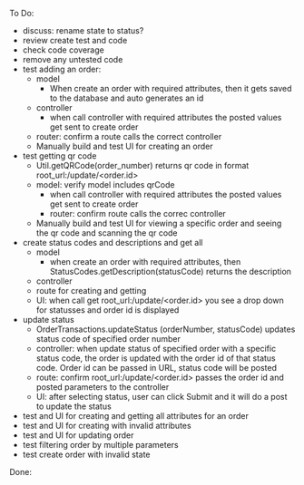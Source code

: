 To Do:
- discuss: rename state to status?
- review create test and code
- check code coverage
- remove any untested code
- test adding an order: 
  - model
    - When create an order with required attributes, then it gets saved to the database and auto generates an id
  - controller
    - when call controller with required attributes the posted values get sent to create order
  - router: confirm a route calls the correct controller
  - Manually build and test UI for creating an order
- test getting qr code 
  - Util.getQRCode(order_number) returns qr code in format root_url:/update/<order.id>
  - model: verify model includes qrCode
    - when call controller with required attributes the posted values get sent to create order
    - router: confirm route calls the correc controller
  - Manually build and test UI for viewing a specific order and seeing the qr code and scanning the qr code
- create status codes and descriptions and get all
  - model
    - when create an order with required attributes, then StatusCodes.getDescription(statusCode) returns the description
  - controller
  - route for creating and getting
  - UI: when call get root_url:/update/<order.id> you see a drop down for statusses and order id is displayed 
- update status
  - OrderTransactions.updateStatus (orderNumber, statusCode) updates status code of specified order number
  - controller: when update status of specified order with a specific status code, the order is updated with the order id of that status code.  Order id can be passed in URL, status code will be posted
  - route: confirm root_url:/update/<order.id> passes the order id and posted parameters to the controller
  - UI: after selecting status, user can click Submit and it will do a post to update the status
- test and UI for creating and getting all attributes for an order
- test and UI for creating with invalid attributes
- test and UI for updating order
- test filtering order by multiple parameters
- test create order with invalid state
  
  
  

Done:
